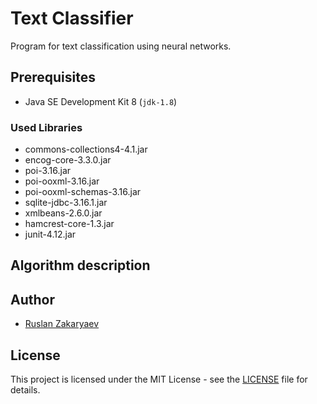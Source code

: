 # Text Classifier

Program for text classification using neural networks.

## Prerequisites

- Java SE Development Kit 8 (`jdk-1.8`)

### Used Libraries

- commons-collections4-4.1.jar
- encog-core-3.3.0.jar
- poi-3.16.jar
- poi-ooxml-3.16.jar
- poi-ooxml-schemas-3.16.jar
- sqlite-jdbc-3.16.1.jar
- xmlbeans-2.6.0.jar
- hamcrest-core-1.3.jar
- junit-4.12.jar

## Algorithm description

## Author

- [Ruslan Zakaryaev](https://github.com/RusZ)

## License

This project is licensed under the MIT License - see the [LICENSE](LICENSE) file for details.